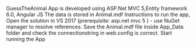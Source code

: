 GuessTheAnimal App is developed using ASP.Net MVC 5,Entity framework 6.0, Angular JS
The data is stored in Animal.mdf 
Instructions to run the app, Open the solution in VS 2017 (prerequisite: asp.net mvc 5 ) - use NuGet manager to resolve references.
Save the Animal.mdf file inside App_Data folder and check the connectionstring in web.config is correct.
Start running the App
